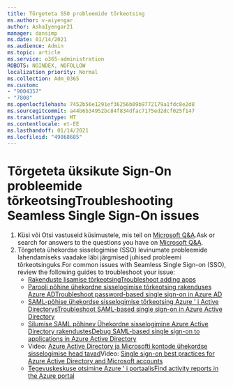 ```yaml
---
title: Tõrgeteta SSO probleemide tõrkeotsing
ms.author: v-aiyengar
author: AshaIyengar21
manager: dansimp
ms.date: 01/14/2021
ms.audience: Admin
ms.topic: article
ms.service: o365-administration
ROBOTS: NOINDEX, NOFOLLOW
localization_priority: Normal
ms.collection: Adm_O365
ms.custom:
- "9004357"
- "7808"
ms.openlocfilehash: 7452b56e1291ef36256b09b9772179a1fdc8e2d8
ms.sourcegitcommit: a44b6b34952bc84f834dfac7175ed2dcf025f147
ms.translationtype: MT
ms.contentlocale: et-EE
ms.lasthandoff: 01/14/2021
ms.locfileid: "49868685"
---
```

# <a name="troubleshooting-seamless-single-sign-on-issues"></a><span data-ttu-id="f3f76-102">Tõrgeteta üksikute Sign-On probleemide tõrkeotsing</span><span class="sxs-lookup"><span data-stu-id="f3f76-102">Troubleshooting Seamless Single Sign-On issues</span></span>

1. <span data-ttu-id="f3f76-103">Küsi või Otsi vastuseid küsimustele, mis teil on [Microsoft Q&A](https://docs.microsoft.com/azure/active-directory/reports-monitoring/howto-find-activity-reports#troubleshoot-issues-with-activity-reports).</span><span class="sxs-lookup"><span data-stu-id="f3f76-103">Ask or search for answers to the questions you have on [Microsoft Q&A](https://docs.microsoft.com/azure/active-directory/reports-monitoring/howto-find-activity-reports#troubleshoot-issues-with-activity-reports).</span></span>
1. <span data-ttu-id="f3f76-104">Tõrgeteta ühekordse sisselogimise (SSO) levinumate probleemide lahendamiseks vaadake läbi järgmised juhised probleemi tõrkeotsinguks.</span><span class="sxs-lookup"><span data-stu-id="f3f76-104">For common issues with Seamless Single Sign-on (SSO), review the following guides to troubleshoot your issue:</span></span>
    - [<span data-ttu-id="f3f76-105">Rakenduste lisamise tõrkeotsing</span><span class="sxs-lookup"><span data-stu-id="f3f76-105">Troubleshoot adding apps</span></span>](https://docs.microsoft.com/azure/active-directory/manage-apps/troubleshoot-adding-apps) 
    - [<span data-ttu-id="f3f76-106">Parooli põhine ühekordne sisselogimise tõrkeotsing rakenduses Azure AD</span><span class="sxs-lookup"><span data-stu-id="f3f76-106">Troubleshoot password-based single sign-on in Azure AD</span></span>](https://docs.microsoft.com/azure/active-directory/manage-apps/troubleshoot-password-ba) 
    - [<span data-ttu-id="f3f76-107">SAML-põhise ühekordse sisselogimise tõrkeotsing Azure ' i Active Directorys</span><span class="sxs-lookup"><span data-stu-id="f3f76-107">Troubleshoot SAML-based single sign-on in Azure Active Directory</span></span>](https://docs.microsoft.com/azure/active-directory/manage-apps/troubleshoot-saml-based-sso) 
    - [<span data-ttu-id="f3f76-108">Silumise SAML põhinev Ühekordne sisselogimine Azure Active Directory rakendustes</span><span class="sxs-lookup"><span data-stu-id="f3f76-108">Debug SAML-based single sign-on to applications in Azure Active Directory</span></span>](https://docs.microsoft.com/azure/active-directory/manage-apps/debug-saml-sso-issues) 
    - <span data-ttu-id="f3f76-109">Video: [Azure Active Directory ja Microsofti kontode ühekordse sisselogimise head tavad](https://azure.microsoft.com/resources/videos/ignite-2018-single-sign-on-best-practices-for-azure-active-directory-and-microsoft-accounts/)</span><span class="sxs-lookup"><span data-stu-id="f3f76-109">Video: [Single sign-on best practices for Azure Active Directory and Microsoft accounts](https://azure.microsoft.com/resources/videos/ignite-2018-single-sign-on-best-practices-for-azure-active-directory-and-microsoft-accounts/)</span></span> 
    - [<span data-ttu-id="f3f76-110">Tegevuskeskuse otsimine Azure ' i portaalis</span><span class="sxs-lookup"><span data-stu-id="f3f76-110">Find activity reports in the Azure portal</span></span>](https://docs.microsoft.com/azure/active-directory/reports-monitoring/howto-find-activity-reports#troubleshoot-issues-with-activity-reports)